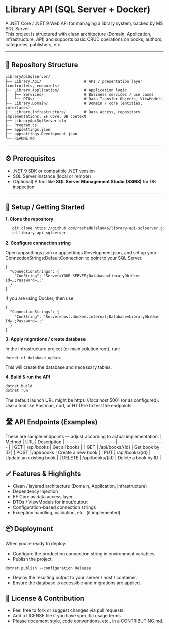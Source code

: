 # Library API (SQL Server + Docker)

A .NET Core / .NET 9 Web API for managing a library system, backed by MS SQL Server.  
This project is structured with clean architecture (Domain, Application, Infrastructure, API) and supports basic CRUD operations on books, authors, categories, publishers, etc.

---

## 📁 Repository Structure
```
LibraryApiSqlServer/
├── Library.Api/                   # API / presentation layer (controllers, endpoints)
├── Library.Application/           # Application logic
│   ├── Services/                  # Business services / use cases
│   └── DTOs/                      # Data Transfer Objects, ViewModels
├── Library.Domain/                # Domain / core (entities, interfaces)
├── Library.Infrastructure/        # Data access, repository implementations, EF Core, DB context
├── LibraryApiSqlServer.sln
├── Program.cs
├── appsettings.json
├── appsettings.Development.json
└── README.md
```

---

## ⚙️ Prerequisites

- [.NET 9 SDK](https://dotnet.microsoft.com/download) or compatible .NET version  
- SQL Server instance (local or remote)  
- (Optional) A tool like **SQL Server Management Studio (SSMS)** for DB inspection  

---

## 🔧 Setup / Getting Started

**1. Clone the repository**

```bash
   git clone https://github.com/rashedulalam46/library-api-sqlserver.git
   cd library-api-sqlserver
```

**2. Configure connection string**
   
Open appsettings.json or appsettings.Development.json, and set up your ConnectionStrings:DefaultConnection to point to your SQL Server.

```
{
  "ConnectionStrings": {
    "ConString": "Server=YOUR_SERVER;Database=LibraryDb;User Id=…;Password=…;"
  }
}
```

If you are using Docker, then use

```
{
  "ConnectionStrings": {
    "ConString": "Server=host.docker.internal;Database=LibraryDb;User Id=…;Password=…;"
  }
}
```

**3. Apply migrations / create database**
   
In the Infrastructure project (or main solution root), run:

```
dotnet ef database update
```

This will create the database and necessary tables.

**4. Build & run the API**

```
dotnet build
dotnet run
```

The default launch URL might be https://localhost:5001 (or as configured). Use a tool like Postman, curl, or HTTPie to test the endpoints.

## 🛣️ API Endpoints (Examples)

These are sample endpoints — adjust according to actual implementation.
| Method | URL             | Description             |
| ------ | --------------- | ----------------------- |
| GET    | /api/books      | Get all books           |
| GET    | /api/books/{id} | Get book by ID          |
| POST   | /api/books      | Create a new book       |
| PUT    | /api/books/{id} | Update an existing book |
| DELETE | /api/books/{id} | Delete a book by ID     |

## ✅ Features & Highlights

- Clean / layered architecture (Domain, Application, Infrastructure)
- Dependency Injection
- EF Core as data access layer
- DTOs / ViewModels for input/output
- Configuration-based connection strings
- Exception handling, validation, etc. (if implemented)

 ## 📦 Deployment

When you’re ready to deploy:

- Configure the production connection string in environment variables.
- Publish the project:

```
dotnet publish --configuration Release
```

- Deploy the resulting output to your server / host / container.
- Ensure the database is accessible and migrations are applied.

##  📄 License & Contribution

- Feel free to fork or suggest changes via pull requests.
- Add a LICENSE file if you have specific usage terms.
- Please document style, code conventions, etc., in a CONTRIBUTING.md.
